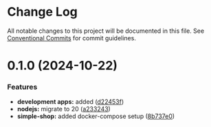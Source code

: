 # Change Log

All notable changes to this project will be documented in this file.
See [Conventional Commits](https://conventionalcommits.org) for commit guidelines.

# 0.1.0 (2024-10-22)

### Features

-   **development apps:** added ([d22453f](https://github.com/paulAlexSerban/wbk--mern-playground/commit/d22453f838eca35081ecd8081a965ecca09c889e))
-   **nodejs:** migrate to 20 ([a233243](https://github.com/paulAlexSerban/wbk--mern-playground/commit/a2332439e35173ea708412c62392cf369142c685))
-   **simple-shop:** added docker-compose setup ([8b737e0](https://github.com/paulAlexSerban/wbk--mern-playground/commit/8b737e0d0c9d9179d5fba9d7bed9bc2e8e9eeb43))
